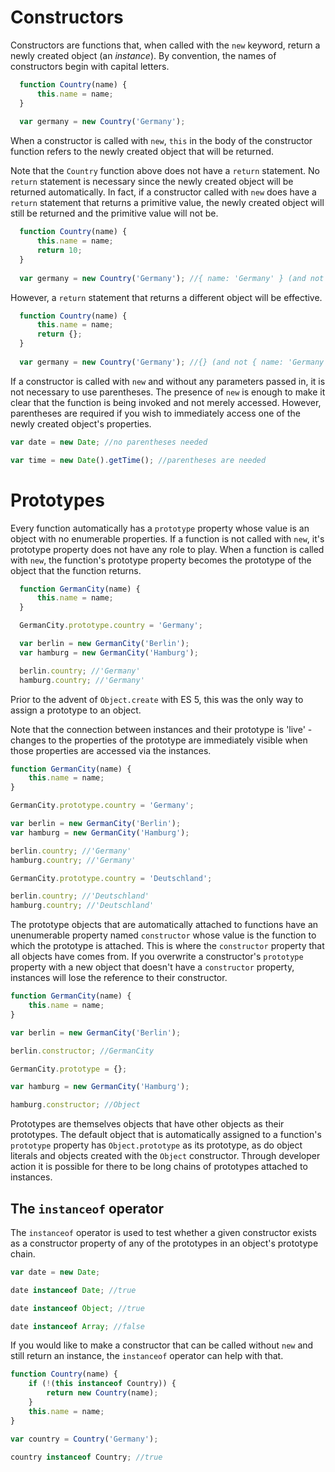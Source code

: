 # Constructors
Constructors are functions that, when called with the `new` keyword, return a newly created object (an _instance_). By convention, the names of constructors begin with capital letters.

```js
  function Country(name) {
      this.name = name;
  }
  
  var germany = new Country('Germany');
```

When a constructor is called with `new`, `this` in the body of the constructor function refers to the newly created object that will be returned.

Note that the `Country` function above does not have a `return` statement. No `return` statement is necessary since the newly created object will be returned automatically. In fact, if a constructor called with `new` does have a `return` statement that returns a primitive value, the newly created object will still be returned and the primitive value will not be. 

```js
  function Country(name) {
      this.name = name;
      return 10;
  }
  
  var germany = new Country('Germany'); //{ name: 'Germany' } (and not 10)
```

However, a `return` statement that returns a different object will be effective.

```js
  function Country(name) {
      this.name = name;
      return {};
  }
  
  var germany = new Country('Germany'); //{} (and not { name: 'Germany' })
```

If a constructor is called with `new` and without any parameters passed in, it is not necessary to use parentheses. The presence of `new` is enough to make it clear that the function is being invoked and not merely accessed. However, parentheses are required if you wish to immediately access one of the newly created object's properties.

```js
var date = new Date; //no parentheses needed

var time = new Date().getTime(); //parentheses are needed
```

# Prototypes

Every function automatically has a `prototype` property whose value is an object with no enumerable properties. If a function is not called with `new`, it's prototype property does not have any role to play. When a function is called with `new`, the function's prototype property becomes the prototype of the object that the function returns.

```js
  function GermanCity(name) {
      this.name = name;
  }

  GermanCity.prototype.country = 'Germany';

  var berlin = new GermanCity('Berlin');
  var hamburg = new GermanCity('Hamburg');

  berlin.country; //'Germany'
  hamburg.country; //'Germany'
```

Prior to the advent of `Object.create` with ES 5, this was the only way to assign a prototype to an object.

Note that the connection between instances and their prototype is 'live' - changes to the properties of the prototype are immediately visible when those properties are accessed via the instances.

```js
function GermanCity(name) {
    this.name = name;
}

GermanCity.prototype.country = 'Germany';

var berlin = new GermanCity('Berlin');
var hamburg = new GermanCity('Hamburg');

berlin.country; //'Germany'
hamburg.country; //'Germany'

GermanCity.prototype.country = 'Deutschland';

berlin.country; //'Deutschland'
hamburg.country; //'Deutschland'
```

The prototype objects that are automatically attached to functions have an unenumerable property named `constructor` whose value is the function to which the prototype is attached. This is where the `constructor` property that all objects have comes from. If you overwrite a constructor's `prototype` property with a new object that doesn't have a `constructor` property, instances will lose the reference to their constructor.

```js
function GermanCity(name) {
    this.name = name;
}

var berlin = new GermanCity('Berlin');

berlin.constructor; //GermanCity

GermanCity.prototype = {};

var hamburg = new GermanCity('Hamburg');

hamburg.constructor; //Object
```

Prototypes are themselves objects that have other objects as their prototypes. The default object that is automatically assigned to a function's `prototype` property has `Object.prototype` as its prototype, as do object literals and objects created with the `Object` constructor. Through developer action it is possible for there to be long chains of prototypes attached to instances. 

## The `instanceof` operator

The `instanceof` operator is used to test whether a given constructor exists as a constructor property of any of the prototypes in an object's prototype chain.

```js
var date = new Date;

date instanceof Date; //true

date instanceof Object; //true

date instanceof Array; //false
```

If you would like to make a constructor that can be called without `new` and still return an instance, the `instanceof` operator can help with that.

```js
function Country(name) {
    if (!(this instanceof Country)) {
        return new Country(name);
    }
    this.name = name;
}

var country = Country('Germany');

country instanceof Country; //true
```
